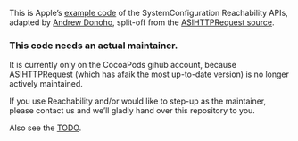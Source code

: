 This is Apple’s [example code][apple] of the SystemConfiguration Reachability
APIs, adapted by [Andrew Donoho][donoho], split-off from the
[ASIHTTPRequest source][asi].

### This code needs an actual maintainer.

It is currently only on the CocoaPods gihub account, because ASIHTTPRequest
(which has afaik the most up-to-date version) is no longer actively maintained.

If you use Reachability and/or would like to step-up as the maintainer, please
contact us and we’ll gladly hand over this repository to you.

Also see the [TODO](TODO).


[apple]: http://developer.apple.com/library/ios/#samplecode/Reachability/Introduction/Intro.html
[donoho]: http://blog.ddg.com/?p=24
[asi]: https://github.com/pokeb/asi-http-request/tree/4282568eec0b487a98e312ce49b523350ffa4a6b/External/Reachability
